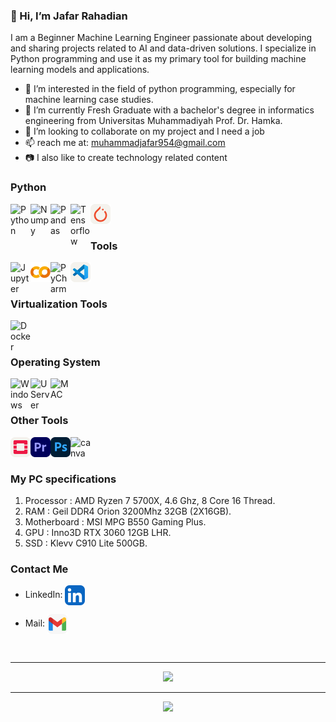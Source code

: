 ### 👋 Hi, I’m Jafar Rahadian

I am a Beginner Machine Learning Engineer passionate about developing and sharing projects related to AI and data-driven solutions. I specialize in Python programming and use it as my primary tool for building machine learning models and applications.

- 👀 I’m interested in the field of python programming, especially for machine learning case studies.
- 🌱 I’m currently Fresh Graduate with a bachelor's degree in informatics engineering from Universitas Muhammadiyah Prof. Dr. Hamka. 
- 💞️ I’m looking to collaborate on my project and I need a job
- 📫 reach me at: muhammadjafar954@gmail.com
- 📷 I also like to create technology related content

### Python
<a href="https://python.org/"><img align="left" alt="Python" title="Python" width="32px" src="https://raw.githubusercontent.com/marwin1991/profile-technology-icons/refs/heads/main/icons/python.png" /></a>
<a href="https://numpy.org/"><img align="left" alt="Numpy" title="Numpy" width="32px" src="https://raw.githubusercontent.com/marwin1991/profile-technology-icons/refs/heads/main/icons/numpy.png" /></a>
<a href="https://pandas.pydata.org/"><img align="left" alt="Pandas" title="Pandas" width="32px" src="https://raw.githubusercontent.com/marwin1991/profile-technology-icons/refs/heads/main/icons/pandas.png" /></a>
<a href="https://tensorflow.org/"><img align="left" alt="Tensorflow" title="Tensorflow" width="32px" src="https://raw.githubusercontent.com/marwin1991/profile-technology-icons/refs/heads/main/icons/tensorflow.png" /></a>
<a href="https://pytorch.org/"><img align="left" alt="PyTorch" title="PyTorch" width="32px" src="https://raw.githubusercontent.com/tandpfun/skill-icons/refs/heads/main/icons/PyTorch-Light.svg" /></a>
<br>
<br>


### Tools
<a href="https://jupyter.org/"><img align="left" alt="Jupyter" title="Jupyter" width="32px" src="https://raw.githubusercontent.com/marwin1991/profile-technology-icons/refs/heads/main/icons/jupyter_notebook.png" /></a>
<a href="https://colab.google/"><img align="left" alt="Colab" title="Colab" width="32px" src="https://raw.githubusercontent.com/lobehub/lobe-icons/refs/heads/master/packages/static-png/light/colab-color.png" /></a>
<a href="https://www.jetbrains.com/pycharm/"><img align="left" alt="PyCharm" title="PyCharm" width="32px" src="https://raw.githubusercontent.com/marwin1991/profile-technology-icons/refs/heads/main/icons/pycharm.png" /></a>
<a href="https://code.visualstudio.com/"><img align="left" alt="VSC" title="VSC" width="32px" src="https://raw.githubusercontent.com/tandpfun/skill-icons/refs/heads/main/icons/VSCode-Light.svg" /></a>
<br>
<br>

### Virtualization Tools 
<a href="https://www.docker.com"><img align="left" alt="Docker" title="Docker" width="32px" src="https://raw.githubusercontent.com/marwin1991/profile-technology-icons/refs/heads/main/icons/docker.png" /></a>
<br>
<br>

### Operating System
<a href="https://www.microsoft.com/en-us/windows?r=1"><img align="left" alt="Windows" title="Windows" width="32px" src="https://raw.githubusercontent.com/marwin1991/profile-technology-icons/refs/heads/main/icons/windows.png" /></a>
<a href="https://ubuntu.com/download/server"><img align="left" alt="UServer" title="UServer" width="32px" src="https://raw.githubusercontent.com/marwin1991/profile-technology-icons/refs/heads/main/icons/ubuntu.png" /></a>
<a href="https://www.apple.com/id/macos/macos-sequoia/"><img align="left" alt="MAC" title="MAC" width="32px" src="https://raw.githubusercontent.com/marwin1991/profile-technology-icons/refs/heads/main/icons/macos.png" /></a>
<br>
<br>

### Other Tools
<a href="https://www.openstack.org/"><img align="left" alt="Openstack" title="Openstack" width="32px" src="https://raw.githubusercontent.com/tandpfun/skill-icons/refs/heads/main/icons/OpenStack-Light.svg" /></a>
<a href="https://www.adobe.com/id_id/products/premiere.html"><img align="left" alt="Premiere" title="Premiere" width="32px" src="https://raw.githubusercontent.com/tandpfun/skill-icons/refs/heads/main/icons/Premiere.svg" /></a>
<a href="https://www.adobe.com/id_id/products/photoshop.html"><img align="left" alt="Photoshop" title="Photoshop" width="32px" src="https://raw.githubusercontent.com/tandpfun/skill-icons/refs/heads/main/icons/Photoshop.svg" /></a>
<a href="https://www.canva.com"><img align="left" alt="canva" title="canva" width="32px" src="https://raw.githubusercontent.com/marwin1991/profile-technology-icons/refs/heads/main/icons/canva.png" /></a>
<br>
<br>

### My PC specifications
1.	Processor		: AMD Ryzen 7 5700X, 4.6 Ghz, 8 Core 16 Thread.
2.	RAM		      : Geil DDR4 Orion 3200Mhz 32GB (2X16GB).
3.	Motherboard	: MSI MPG B550 Gaming Plus.
4.	GPU        	: Inno3D RTX 3060 12GB LHR.
5.	SSD		      : Klevv C910 Lite 500GB.

### Contact Me
- LinkedIn: <a href="https://www.linkedin.com/in/jafar-rahadian//"><img align="center" alt="LinkedIn" title="LinkedIn" width="32px" src="https://raw.githubusercontent.com/tandpfun/skill-icons/refs/heads/main/icons/LinkedIn.svg"/></a>

- Mail: <a href="mailto:muhammadjafar954@gmail.com"><img align="center" alt="mailto" title="mailto" width="32px" src="https://raw.githubusercontent.com/tandpfun/skill-icons/refs/heads/main/icons/Gmail-Light.svg"/></a>
<br>

-----------------------------------------------------------------------------------------
<p align="center">
<a href="https://github.com/curzedb">
  <img height="180em" src="https://github-readme-stats-eight-theta.vercel.app/api?username=curzedb&show_icons=true&theme=default&include_all_commits=true&count_private=true"/>
</a>
</p>

-----------------------------------------------------------------------------------------
<p align="center">
<a href="https://github.com/curzedb">
  <img height="180em" src="https://github-readme-stats-eight-theta.vercel.app/api/top-langs/?username=curzedb&layout=compact&langs_count=8&theme=default"/>
</a>
</p>


<!---
curzedb/curzedb is a ✨ special ✨ repository because its `README.md` (this file) appears on your GitHub profile.
You can click the Preview link to take a look at your changes.
--->
